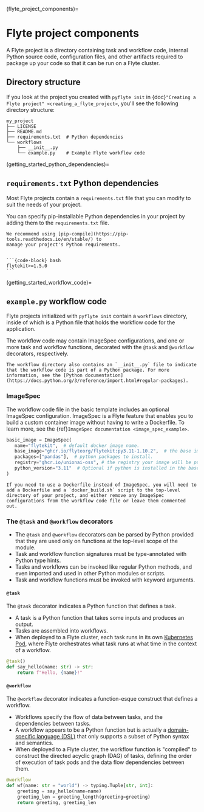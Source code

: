 (flyte_project_components)=
# Flyte project components

A Flyte project is a directory containing task and workflow code, internal Python source code, configuration files, and other artifacts required to package up your code so that it can be run on a Flyte cluster.

## Directory structure

If you look at the project you created with `pyflyte init` in {doc}`"Creating a Flyte project" <creating_a_flyte_project>`, you'll see the following directory structure:

```{code-block} bash
my_project
├── LICENSE
├── README.md
├── requirements.txt  # Python dependencies
└── workflows
    ├── __init__.py
    └── example.py    # Example Flyte workflow code
```

(getting_started_python_dependencies)=

## `requirements.txt` Python dependencies

Most Flyte projects contain a `requirements.txt` file that you can modify to suit the needs of your project.

You can specify pip-installable Python dependencies in your project by adding them to the
`requirements.txt` file.

```{note}
We recommend using [pip-compile](https://pip-tools.readthedocs.io/en/stable/) to
manage your project's Python requirements.
```

````{dropdown} See requirements.txt

```{code-block} bash
flytekit>=1.5.0
```

````

(getting_started_workflow_code)=

## `example.py` workflow code

Flyte projects initialized with `pyflyte init` contain a `workflows` directory, inside of which is a Python file that holds the workflow code for the application.

The workflow code may contain ImageSpec configurations, and one or more task and workflow functions, decorated with the `@task` and `@workflow` decorators, respectively.

```{note}
The workflow directory also contains an `__init__.py` file to indicate that the workflow code is part of a Python package. For more information, see the [Python documentation](https://docs.python.org/3/reference/import.html#regular-packages).
```

### ImageSpec

The workflow code file in the basic template includes an optional ImageSpec configuration. ImageSpec is a Flyte feature that enables you to build a custom container image without having to write a Dockerfile. To learn more, see the {ref}`ImageSpec documentation <image_spec_example>`.

```python
basic_image = ImageSpec(
   name="flytekit",  # default docker image name.
   base_image="ghcr.io/flyteorg/flytekit:py3.11-1.10.2",  # the base image that flytekit will use to build your image.
   packages=["pandas"],  # python packages to install.
   registry="ghcr.io/unionai-oss", # the registry your image will be pushed to.
   python_version="3.11"  # Optional if python is installed in the base image.
)
```

```{note}
If you need to use a Dockerfile instead of ImageSpec, you will need to add a Dockerfile and a `docker_build.sh` script to the top-level directory of your project, and either remove any ImageSpec configurations from the workflow code file or leave them commented out.
```

### The `@task` and `@workflow` decorators

* The `@task` and `@workflow` decorators can be parsed by Python provided that they are used only on functions at the top-level scope of the module.
* Task and workflow function signatures must be type-annotated with Python type hints.
* Tasks and workflows can be invoked like regular Python methods, and even imported and used in other Python modules or scripts.
* Task and workflow functions must be invoked with keyword arguments.

#### `@task`

The `@task` decorator indicates a Python function that defines a task.

* A task is a Python function that takes some inputs and produces an output.
* Tasks are assembled into workflows.
* When deployed to a Flyte cluster, each task runs in its own [Kubernetes Pod](https://kubernetes.io/docs/concepts/workloads/pods/), where Flyte orchestrates what task runs at what time in the context of a workflow.

```python
@task()
def say_hello(name: str) -> str:
    return f"Hello, {name}!"
```

#### `@workflow`

The `@workflow` decorator indicates a function-esque construct that defines a workflow.

* Workflows specify the flow of data between tasks, and the dependencies between tasks.
* A workflow appears to be a Python function but is actually a [domain-specific language (DSL)](https://en.wikipedia.org/wiki/Domain-specific_language) that only supports a subset of Python syntax and semantics.
* When deployed to a Flyte cluster, the workflow function is "compiled" to construct the directed acyclic graph (DAG) of tasks, defining the order of execution of task pods and the data flow dependencies between them.

```python
@workflow
def wf(name: str = "world") -> typing.Tuple[str, int]:
    greeting = say_hello(name=name)
    greeting_len = greeting_length(greeting=greeting)
    return greeting, greeting_len
```
